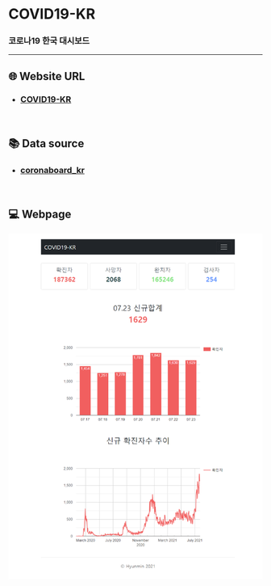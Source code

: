 # COVID19-KR

### 코로나19 한국 대시보드

---

## :globe_with_meridians: Website URL

* ### [COVID19-KR](http://hyunmin.pythonanywhere.com/covid19/kr/)

<br>

## :books: Data source

* ### [coronaboard_kr](https://github.com/jooeungen/coronaboard_kr)

<br>

## :computer: Webpage

<img src="https://github.com/hyunmin0317/COVID19-KR/blob/main/static/webpage.png?raw=true" alt="icon" />

